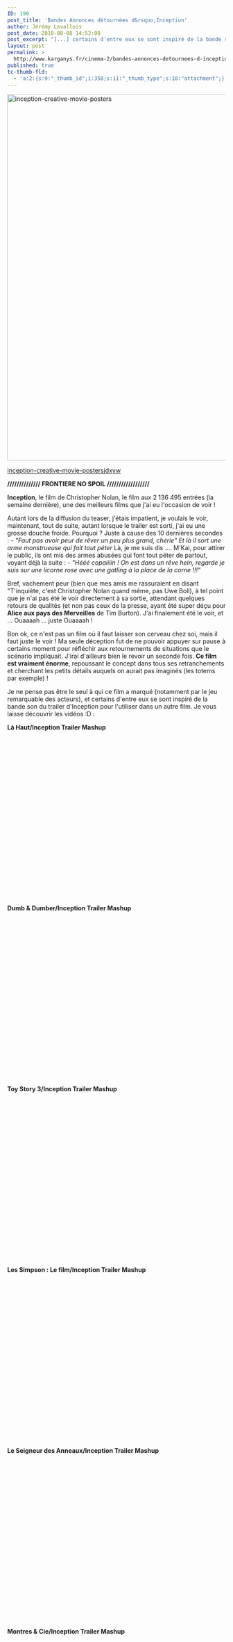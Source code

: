 ```yaml
---
ID: 190
post_title: 'Bandes Annonces détournées d&rsquo;Inception'
author: Jérémy Levallois
post_date: 2010-08-08 14:52:08
post_excerpt: "[...] certains d'entre eux se sont inspiré de la bande son du trailer d'Inception pour l'utiliser dans un autre film. Je vous laisse découvrir les vidéos[...]"
layout: post
permalink: >
  http://www.karganys.fr/cinema-2/bandes-annonces-detournees-d-inception/
published: true
tc-thumb-fld:
  - 'a:2:{s:9:"_thumb_id";i:358;s:11:"_thumb_type";s:10:"attachment";}'
---
```

<a href="http://www.flickr.com/photos/jdxyw/4859887523/"><img title="inception-creative-movie-posters" src="http://farm5.static.flickr.com/4102/4859887523_eca87affe3_o.jpg" alt="inception-creative-movie-posters" width="570" height="843" /></a>
<p class="wp-caption-text"><a href="http://www.flickr.com/photos/jdxyw/4859887523/">inception-creative-movie-posters</a><a href="http://www.flickr.com/photos/jdxyw/">jdxyw</a></p>
<strong>////////////// FRONTIERE NO SPOIL //////////////////</strong>

<strong>Inception</strong>, le film de Christopher Nolan, le film aux 2 136 495 entrées (la semaine dernière), une des meilleurs films que j'ai eu l'occasion de voir !

Autant lors de la diffusion du teaser, j'étais impatient, je voulais le voir, maintenant, tout de suite, autant lorsque le trailer est sorti, j'ai eu une grosse douche froide. Pourquoi ? Juste à cause des 10 dernières secondes :
<em>- "Faut pas avoir peur de rêver un peu plus grand, chérie"
Et là il sort une arme monstrueuse qui fait tout péter</em>
Là, je me suis dis .... M'Kai, pour attirer le public, ils ont mis des armes abusées qui font tout péter de partout, voyant déjà la suite :
<em>- "Hééé copaiiiin ! On est dans un rêve hein, regarde je suis sur une licorne rose avec une gatling à la place de la corne !!!"</em>

Bref, vachement peur (bien que mes amis me rassuraient en disant "T'inquiète, c'est Christopher Nolan quand même, pas Uwe Boll), à tel point que je n'ai pas été le voir directement à sa sortie, attendant quelques retours de qualités (et non pas ceux de la presse, ayant été super déçu pour <strong>Alice aux pays des Merveilles</strong> de Tim Burton). J'ai finalement été le voir, et ... Ouaaaah ... juste Ouaaaah !

Bon ok, ce n'est pas un film où il faut laisser son cerveau chez soi, mais il faut juste le voir ! Ma seule déception fut de ne pouvoir appuyer sur pause à certains moment pour réfléchir aux retournements de situations que le scénario impliquait. J'irai d'ailleurs bien le revoir un seconde fois. <strong>Ce film est vraiment énorme</strong>, repoussant le concept dans tous ses retranchements et cherchant les petits détails auquels on aurait pas imaginés (les totems par exemple) !

Je ne pense pas être le seul à qui ce film a marqué (notamment par le jeu remarquable des acteurs), et certains d'entre eux se sont inspiré de la bande son du trailer d'Inception pour l'utiliser dans un autre film. Je vous laisse découvrir les vidéos :D :

<strong>Là Haut/Inception Trailer Mashup</strong>
<object classid="clsid:d27cdb6e-ae6d-11cf-96b8-444553540000" width="640" height="385" codebase="http://download.macromedia.com/pub/shockwave/cabs/flash/swflash.cab#version=6,0,40,0"><param name="allowFullScreen" value="true" /><param name="allowscriptaccess" value="always" /><param name="src" value="http://www.youtube.com/v/AY69-AgUmDQ&amp;hl=fr_FR&amp;fs=1" /><param name="allowfullscreen" value="true" /><embed type="application/x-shockwave-flash" width="640" height="385" src="http://www.youtube.com/v/AY69-AgUmDQ&amp;hl=fr_FR&amp;fs=1" allowscriptaccess="always" allowfullscreen="true"></embed></object>

<strong>Dumb & Dumber/Inception Trailer Mashup</strong>
<object width="640" height="385"><param name="movie" value="http://www.youtube.com/v/zLDx-BPgxxA&amp;hl=fr_FR&amp;fs=1"></param><param name="allowFullScreen" value="true"></param><param name="allowscriptaccess" value="always"></param><embed src="http://www.youtube.com/v/zLDx-BPgxxA&amp;hl=fr_FR&amp;fs=1" type="application/x-shockwave-flash" allowscriptaccess="always" allowfullscreen="true" width="640" height="385"></embed></object>

<strong>Toy Story 3/Inception Trailer Mashup</strong>
<object classid="clsid:d27cdb6e-ae6d-11cf-96b8-444553540000" width="640" height="385" codebase="http://download.macromedia.com/pub/shockwave/cabs/flash/swflash.cab#version=6,0,40,0"><param name="allowFullScreen" value="true" /><param name="allowscriptaccess" value="always" /><param name="src" value="http://www.youtube.com/v/jHJwgA54Gqk&amp;hl=fr_FR&amp;fs=1" /><param name="allowfullscreen" value="true" /><embed type="application/x-shockwave-flash" width="640" height="385" src="http://www.youtube.com/v/jHJwgA54Gqk&amp;hl=fr_FR&amp;fs=1" allowscriptaccess="always" allowfullscreen="true"></embed></object>

<strong>Les Simpson : Le film/Inception Trailer Mashup</strong>
<object classid="clsid:d27cdb6e-ae6d-11cf-96b8-444553540000" width="640" height="385" codebase="http://download.macromedia.com/pub/shockwave/cabs/flash/swflash.cab#version=6,0,40,0"><param name="allowFullScreen" value="true" /><param name="allowscriptaccess" value="always" /><param name="src" value="http://www.youtube.com/v/odpNE6ApxY0&amp;hl=fr_FR&amp;fs=1" /><param name="allowfullscreen" value="true" /><embed type="application/x-shockwave-flash" width="640" height="385" src="http://www.youtube.com/v/odpNE6ApxY0&amp;hl=fr_FR&amp;fs=1" allowscriptaccess="always" allowfullscreen="true"></embed></object>

<strong>Le Seigneur des Anneaux/Inception Trailer Mashup</strong>
<object classid="clsid:d27cdb6e-ae6d-11cf-96b8-444553540000" width="640" height="385" codebase="http://download.macromedia.com/pub/shockwave/cabs/flash/swflash.cab#version=6,0,40,0"><param name="allowFullScreen" value="true" /><param name="allowscriptaccess" value="always" /><param name="src" value="http://www.youtube.com/v/xPftP9rjx2I&amp;hl=fr_FR&amp;fs=1" /><param name="allowfullscreen" value="true" /><embed type="application/x-shockwave-flash" width="640" height="385" src="http://www.youtube.com/v/xPftP9rjx2I&amp;hl=fr_FR&amp;fs=1" allowscriptaccess="always" allowfullscreen="true"></embed></object>

<strong>Montres &amp; Cie/Inception Trailer Mashup</strong>
<object classid="clsid:d27cdb6e-ae6d-11cf-96b8-444553540000" width="480" height="385" codebase="http://download.macromedia.com/pub/shockwave/cabs/flash/swflash.cab#version=6,0,40,0"><param name="allowFullScreen" value="true" /><param name="allowscriptaccess" value="always" /><param name="src" value="http://www.youtube.com/v/nRpyJeoob0A&amp;hl=fr_FR&amp;fs=1" /><param name="allowfullscreen" value="true" /><embed type="application/x-shockwave-flash" width="480" height="385" src="http://www.youtube.com/v/nRpyJeoob0A&amp;hl=fr_FR&amp;fs=1" allowscriptaccess="always" allowfullscreen="true"></embed></object>

<strong>Matrix/Inception Trailer Mashup</strong>
<object classid="clsid:d27cdb6e-ae6d-11cf-96b8-444553540000" width="640" height="385" codebase="http://download.macromedia.com/pub/shockwave/cabs/flash/swflash.cab#version=6,0,40,0"><param name="allowFullScreen" value="true" /><param name="allowscriptaccess" value="always" /><param name="src" value="http://www.youtube.com/v/i943b0d8E4k&amp;hl=fr_FR&amp;fs=1" /><param name="allowfullscreen" value="true" /><embed type="application/x-shockwave-flash" width="640" height="385" src="http://www.youtube.com/v/i943b0d8E4k&amp;hl=fr_FR&amp;fs=1" allowscriptaccess="always" allowfullscreen="true"></embed></object>

<strong>Wall-E/Inception Trailer Mashup</strong>
<object classid="clsid:d27cdb6e-ae6d-11cf-96b8-444553540000" width="480" height="385" codebase="http://download.macromedia.com/pub/shockwave/cabs/flash/swflash.cab#version=6,0,40,0"><param name="allowFullScreen" value="true" /><param name="allowscriptaccess" value="always" /><param name="src" value="http://www.youtube.com/v/SIVOva5qX4M&amp;hl=fr_FR&amp;fs=1" /><param name="allowfullscreen" value="true" /><embed type="application/x-shockwave-flash" width="480" height="385" src="http://www.youtube.com/v/SIVOva5qX4M&amp;hl=fr_FR&amp;fs=1" allowscriptaccess="always" allowfullscreen="true"></embed></object>

<strong>Batman : The Dark Knight/Inception Trailer Mashup</strong>
<object classid="clsid:d27cdb6e-ae6d-11cf-96b8-444553540000" width="640" height="385" codebase="http://download.macromedia.com/pub/shockwave/cabs/flash/swflash.cab#version=6,0,40,0"><param name="allowFullScreen" value="true" /><param name="allowscriptaccess" value="always" /><param name="src" value="http://www.youtube.com/v/KGdQURlmsjc&amp;hl=fr_FR&amp;fs=1" /><param name="allowfullscreen" value="true" /><embed type="application/x-shockwave-flash" width="640" height="385" src="http://www.youtube.com/v/KGdQURlmsjc&amp;hl=fr_FR&amp;fs=1" allowscriptaccess="always" allowfullscreen="true"></embed></object>

<strong>Shutter Island/Inception Trailer Mashup</strong>
<object classid="clsid:d27cdb6e-ae6d-11cf-96b8-444553540000" width="640" height="385" codebase="http://download.macromedia.com/pub/shockwave/cabs/flash/swflash.cab#version=6,0,40,0"><param name="allowFullScreen" value="true" /><param name="allowscriptaccess" value="always" /><param name="src" value="http://www.youtube.com/v/F4N8n9ETgkk&amp;hl=fr_FR&amp;fs=1" /><param name="allowfullscreen" value="true" /><embed type="application/x-shockwave-flash" width="640" height="385" src="http://www.youtube.com/v/F4N8n9ETgkk&amp;hl=fr_FR&amp;fs=1" allowscriptaccess="always" allowfullscreen="true"></embed></object>

<strong>Titanic/Inception Trailer Mashup</strong>
<object classid="clsid:d27cdb6e-ae6d-11cf-96b8-444553540000" width="640" height="385" codebase="http://download.macromedia.com/pub/shockwave/cabs/flash/swflash.cab#version=6,0,40,0"><param name="allowFullScreen" value="true" /><param name="allowscriptaccess" value="always" /><param name="src" value="http://www.youtube.com/v/upZMMVLdDmU&amp;hl=fr_FR&amp;fs=1" /><param name="allowfullscreen" value="true" /><embed type="application/x-shockwave-flash" width="640" height="385" src="http://www.youtube.com/v/upZMMVLdDmU&amp;hl=fr_FR&amp;fs=1" allowscriptaccess="always" allowfullscreen="true"></embed></object>

<strong>Avatar de James Cameron/Inception Trailer Mashup</strong>
<object classid="clsid:d27cdb6e-ae6d-11cf-96b8-444553540000" width="480" height="385" codebase="http://download.macromedia.com/pub/shockwave/cabs/flash/swflash.cab#version=6,0,40,0"><param name="allowFullScreen" value="true" /><param name="allowscriptaccess" value="always" /><param name="src" value="http://www.youtube.com/v/3mmqGi66oqQ&amp;hl=fr_FR&amp;fs=1" /><param name="allowfullscreen" value="true" /><embed type="application/x-shockwave-flash" width="480" height="385" src="http://www.youtube.com/v/3mmqGi66oqQ&amp;hl=fr_FR&amp;fs=1" allowscriptaccess="always" allowfullscreen="true"></embed></object>

World of Warcraft/Inception Trailer Mashup
<object classid="clsid:d27cdb6e-ae6d-11cf-96b8-444553540000" width="640" height="385" codebase="http://download.macromedia.com/pub/shockwave/cabs/flash/swflash.cab#version=6,0,40,0"><param name="allowFullScreen" value="true" /><param name="allowscriptaccess" value="always" /><param name="src" value="http://www.youtube.com/v/B1G9aQaVdhk&amp;hl=fr_FR&amp;fs=1" /><param name="allowfullscreen" value="true" /><embed type="application/x-shockwave-flash" width="640" height="385" src="http://www.youtube.com/v/B1G9aQaVdhk&amp;hl=fr_FR&amp;fs=1" allowscriptaccess="always" allowfullscreen="true"></embed></object>
(j'avoue avoir beaucoup ri sur celle-ci)

D'autres sont un peu moins élaborées, n'utilisant que la musique (<a href="http://www.youtube.com/watch?v=lOJqicM6x84&amp;feature=related" target="_blank">Mind Heist, de Zack Hemsey</a>), mais ça reste pas mal :

<strong>Assassin's Creed (1, 2 et 2.5) avec Mind Heist</strong>
<object classid="clsid:d27cdb6e-ae6d-11cf-96b8-444553540000" width="640" height="385" codebase="http://download.macromedia.com/pub/shockwave/cabs/flash/swflash.cab#version=6,0,40,0"><param name="allowFullScreen" value="true" /><param name="allowscriptaccess" value="always" /><param name="src" value="http://www.youtube.com/v/Ew0fIvMnFpg&amp;hl=fr_FR&amp;fs=1" /><param name="allowfullscreen" value="true" /><embed type="application/x-shockwave-flash" width="640" height="385" src="http://www.youtube.com/v/Ew0fIvMnFpg&amp;hl=fr_FR&amp;fs=1" allowscriptaccess="always" allowfullscreen="true"></embed></object>

<strong>Mass Effect 2 avec Mind Heist</strong>
<object classid="clsid:d27cdb6e-ae6d-11cf-96b8-444553540000" width="640" height="385" codebase="http://download.macromedia.com/pub/shockwave/cabs/flash/swflash.cab#version=6,0,40,0"><param name="allowFullScreen" value="true" /><param name="allowscriptaccess" value="always" /><param name="src" value="http://www.youtube.com/v/DpSNMDkrfxY&amp;hl=fr_FR&amp;fs=1" /><param name="allowfullscreen" value="true" /><embed type="application/x-shockwave-flash" width="640" height="385" src="http://www.youtube.com/v/DpSNMDkrfxY&amp;hl=fr_FR&amp;fs=1" allowscriptaccess="always" allowfullscreen="true"></embed></object>

<strong>Medal of Honor avec Mind Heist</strong>
<object classid="clsid:d27cdb6e-ae6d-11cf-96b8-444553540000" width="640" height="385" codebase="http://download.macromedia.com/pub/shockwave/cabs/flash/swflash.cab#version=6,0,40,0"><param name="allowFullScreen" value="true" /><param name="allowscriptaccess" value="always" /><param name="src" value="http://www.youtube.com/v/TRuBbuA2CVU&amp;hl=fr_FR&amp;fs=1" /><param name="allowfullscreen" value="true" /><embed type="application/x-shockwave-flash" width="640" height="385" src="http://www.youtube.com/v/TRuBbuA2CVU&amp;hl=fr_FR&amp;fs=1" allowscriptaccess="always" allowfullscreen="true"></embed></object>

<strong>Fringe avec Mind Heist</strong>
<object classid="clsid:d27cdb6e-ae6d-11cf-96b8-444553540000" width="640" height="385" codebase="http://download.macromedia.com/pub/shockwave/cabs/flash/swflash.cab#version=6,0,40,0"><param name="allowFullScreen" value="true" /><param name="allowscriptaccess" value="always" /><param name="src" value="http://www.youtube.com/v/JgQEPQA4T9A&amp;hl=fr_FR&amp;fs=1" /><param name="allowfullscreen" value="true" /><embed type="application/x-shockwave-flash" width="640" height="385" src="http://www.youtube.com/v/JgQEPQA4T9A&amp;hl=fr_FR&amp;fs=1" allowscriptaccess="always" allowfullscreen="true"></embed></object>

<strong>////////////// FIN DE FRONTIERE NO SPOIL, ATTENTION ////////////////// (Cliquez sur "La suite" pour voir)</strong>
<!--more-->
<strong>La fin d'Inception par College Humor</strong>
<object classid="clsid:d27cdb6e-ae6d-11cf-96b8-444553540000" width="640" height="385" codebase="http://download.macromedia.com/pub/shockwave/cabs/flash/swflash.cab#version=6,0,40,0"><param name="allowFullScreen" value="true" /><param name="allowscriptaccess" value="always" /><param name="src" value="http://www.youtube.com/v/Wee1OlbIkcc&amp;hl=fr_FR&amp;fs=1" /><param name="allowfullscreen" value="true" /><embed type="application/x-shockwave-flash" width="640" height="385" src="http://www.youtube.com/v/Wee1OlbIkcc&amp;hl=fr_FR&amp;fs=1" allowscriptaccess="always" allowfullscreen="true"></embed></object>

Comme quoi, la musique fait tout :D
Une autre actualité à propos d'Inception fait le <del datetime="2010-08-08T13:03:14+00:00">buzz</del> ramdam un peu partout sur la toile. Il semblerait qu'une partie du scénario d'Inception soit tiré de la bande dessinée Picsou. Bon ok, il y a quelques ressemblances, mais pas de quoi s'alarmer :D
Voici la BD complète (en anglais) : <a href="http://disneycomics.free.fr/Ducks/Rosa/show.php?num=1&amp;loc=D2002-033&amp;s=date" target="_blank">Uncle Scrooge - The Dream of a Lifetime!</a>
[caption id="attachment_205" align="alignnone" width="210" caption="Uncle Scrooge - The Dream of a Lifetime!"]<a href="http://www.karganys.fr/wp-content/uploads/2010/08/02.jpg"><img src="http://www.karganys.fr/wp-content/uploads/2010/08/02-210x300.jpg" alt="" title="02" width="210" height="300" class="size-medium wp-image-205" /></a>[/caption]

Enfin, voici quelques images à propos d'Inception faisant le tour du web :

<table border="0"><tr><td>[caption id="attachment_197" align="alignnone" width="200" caption="Reprise de la timeline du film en graphique par Dehahs."]<a href="http://www.karganys.fr/wp-content/uploads/2010/08/Inception_Infographic_by_dehahs.jpg"><img class="size-medium wp-image-197" title="Inception_Infographic_by_dehahs" src="http://www.karganys.fr/wp-content/uploads/2010/08/Inception_Infographic_by_dehahs-200x300.jpg" alt="" width="200" height="300" /></a>[/caption]</td><td>[caption id="attachment_200" align="alignnone" width="257" caption="Publicite pour Inception sur un immeuble"]<a href="http://www.karganys.fr/wp-content/uploads/2010/08/Inception-Building-Ad1.jpg"><img class="size-medium wp-image-200" title="Inception-Building-Ad1" src="http://www.karganys.fr/wp-content/uploads/2010/08/Inception-Building-Ad1-257x300.jpg" alt="" width="257" height="300" /></a>[/caption]</td></tr><tr><td>[caption id="attachment_201" align="alignnone" width="200" caption="Affiche reprenant l&#39;idée d&#39;Inception"]<a href="http://www.karganys.fr/wp-content/uploads/2010/08/inception_odd_poster1.jpg"><img class="size-medium wp-image-201" title="inception_odd_poster1" src="http://www.karganys.fr/wp-content/uploads/2010/08/inception_odd_poster1-200x300.jpg" alt="" width="200" height="300" /></a>[/caption]</td><td>[caption id="attachment_358" align="alignnone" width="180" caption="Ruiner le scenario d\'Inception en une image"]<a href="http://www.karganys.fr/wp-content/uploads/2010/08/ruiner_le_scenario_d_inception_en_une_image.jpg"><img src="http://www.karganys.fr/wp-content/uploads/2010/08/ruiner_le_scenario_d_inception_en_une_image-180x300.jpg" alt="" title="ruiner_le_scenario_d_inception_en_une_image" width="180" height="300" class="size-medium wp-image-358" /></a>[/caption]</td></tr></table>

PS : Avis aux amateurs, la bande son originale est disponible sur Deezer : <a href="http://www.deezer.com/listen-6488310" target="_blank">http://www.deezer.com/listen-6488310</a>
Sources : <a href="http://www.cbo-boxoffice.com/v3/page000.php3" target="_blank">CBO-BoxOffice</a> - <a href="http://www.youtube.fr" target="_blank">YouTube</a> - <a href="http://www.thehighdefinite.com" target="_blank">The High Definite</a> - <a href="http://theflickcast.com" target="_blank">The Flickcast</a>